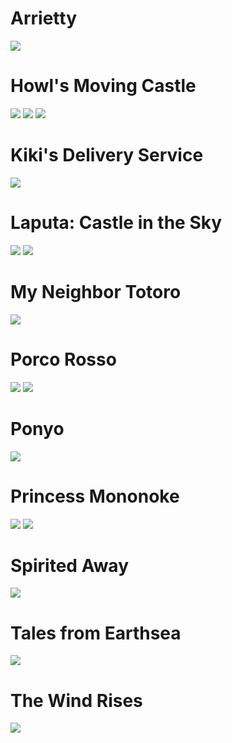 # Arrietty

![](wallpapers/Arrietty/1.png)

# Howl's Moving Castle

![](wallpapers/HowlsMovingCastle/1.png)
![](wallpapers/HowlsMovingCastle/2.png)
![](wallpapers/HowlsMovingCastle/3.png)

# Kiki's Delivery Service

![](wallpapers/KikisDeliveryService/1.png)

# Laputa: Castle in the Sky

![](wallpapers/LaputaCastleintheSky/1.png)
![](wallpapers/LaputaCastleintheSky/2.png)

# My Neighbor Totoro

![](wallpapers/MyNeighborTotoro/1.png)

# Porco Rosso

![](wallpapers/PorcoRosso/1.png)
![](wallpapers/PorcoRosso/2.png)

# Ponyo

![](wallpapers/Ponyo/1.png)

# Princess Mononoke

![](wallpapers/PrincessMononoke/1.png)
![](wallpapers/PrincessMononoke/2.png)

# Spirited Away

![](wallpapers/SpiritedAway/1.png)

# Tales from Earthsea

![](wallpapers/TalesfromEarthsea/1.png)

# The Wind Rises

![](wallpapers/TheWindRises/1.png)

